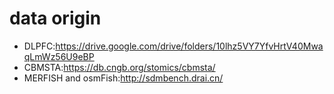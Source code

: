 # data origin
* DLPFC:https://drive.google.com/drive/folders/10lhz5VY7YfvHrtV40MwaqLmWz56U9eBP
* CBMSTA:https://db.cngb.org/stomics/cbmsta/
* MERFISH and osmFish:http://sdmbench.drai.cn/
